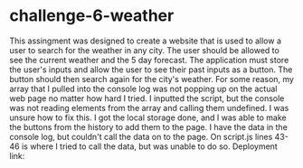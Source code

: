 # challenge-6-weather
This assingment was designed to create a website that is used to allow a user to search for the weather in any city. The user should be allowed to see the current weather and the 5 day forecast. The application must store the user's inputs and allow the user to see their past inputs as a button. The button should then search again for the city's weather. For some reason, my array that I pulled into the console log was not popping up on the actual web page no matter how hard I tried. I inputted the script, but the console was not reading elements from the array and calling them undefined. I was unsure how to fix this. I got the local storage done, and I was able to make the buttons from the history to add them to the page. I have the data in the console log, but couldn't call the data on to the page. On script.js lines 43-46 is where I tried to call the data, but was unable to do so. 
Deployment link: 